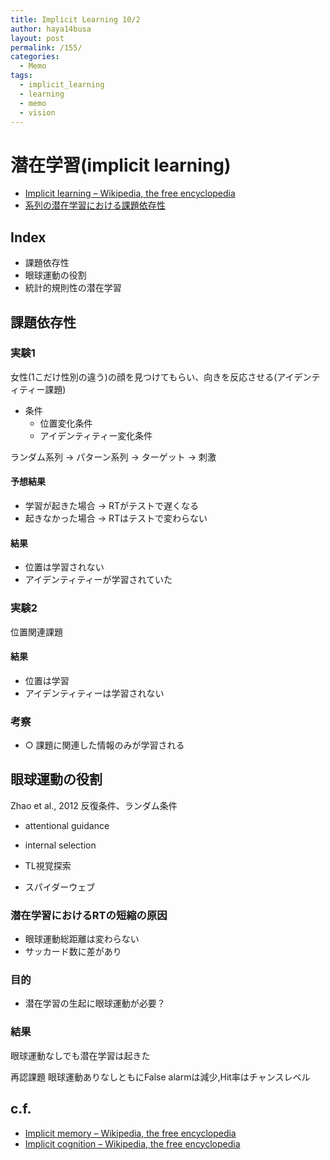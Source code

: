```yaml
---
title: Implicit Learning 10/2
author: haya14busa
layout: post
permalink: /155/
categories:
  - Memo
tags:
  - implicit_learning
  - learning
  - memo
  - vision
---
```

# 潜在学習(implicit learning)

*   [Implicit learning &#8211; Wikipedia, the free encyclopedia][1]
*   [系列の潜在学習における課題依存性][2]

## Index

*   課題依存性
*   眼球運動の役割
*   統計的規則性の潜在学習

## 課題依存性

### 実験1

女性(1こだけ性別の違う)の顔を見つけてもらい、向きを反応させる(アイデンティティー課題)

*   条件 
    *   位置変化条件
    *   アイデンティティー変化条件

ランダム系列 -> パターン系列 -> ターゲット -> 刺激

#### 予想結果

*   学習が起きた場合 -> RTがテストで遅くなる
*   起きなかった場合 -> RTはテストで変わらない

#### 結果

*   位置は学習されない
*   アイデンティティーが学習されていた

### 実験2

位置関連課題

#### 結果

*   位置は学習
*   アイデンティティーは学習されない

### 考察

*   ○ 課題に関連した情報のみが学習される

## 眼球運動の役割

Zhao et al., 2012 反復条件、ランダム条件

*   attentional guidance
*   internal selection

*   TL視覚探索

*   スパイダーウェブ

### 潜在学習におけるRTの短縮の原因

*   眼球運動総距離は変わらない
*   サッカード数に差があり

### 目的

*   潜在学習の生起に眼球運動が必要？

### 結果

眼球運動なしでも潜在学習は起きた

再認課題 眼球運動ありなしともにFalse alarmは減少,Hit率はチャンスレベル

## c.f.

*   [Implicit memory &#8211; Wikipedia, the free encyclopedia][3]
*   [Implicit cognition &#8211; Wikipedia, the free encyclopedia][4]

 [1]: http://en.wikipedia.org/wiki/Implicit_learning
 [2]: http://openweb.chukyo-u.ac.jp/~jkawa/AandC/15/8_Higuchi.pdf
 [3]: http://en.wikipedia.org/wiki/Implicit_memory
 [4]: http://en.wikipedia.org/wiki/Implicit_cognition